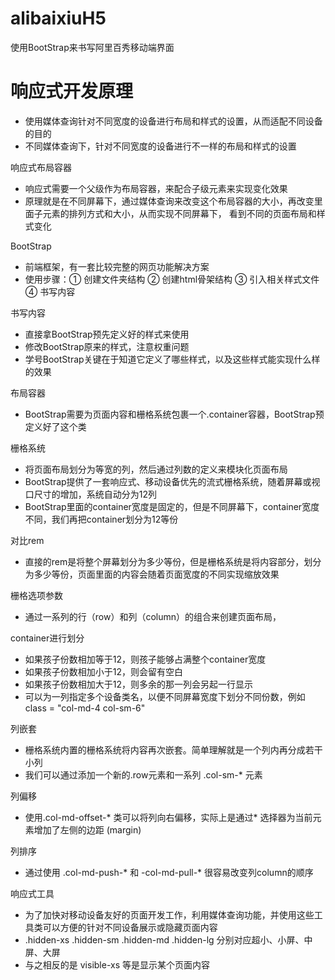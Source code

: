 # alibaixiuH5
使用BootStrap来书写阿里百秀移动端界面

# 响应式开发原理
- 使用媒体查询针对不同宽度的设备进行布局和样式的设置，从而适配不同设备的目的
- 不同媒体查询下，针对不同宽度的设备进行不一样的布局和样式的设置

响应式布局容器
- 响应式需要一个父级作为布局容器，来配合子级元素来实现变化效果
- 原理就是在不同屏幕下，通过媒体查询来改变这个布局容器的大小，再改变里面子元素的排列方式和大小，从而实现不同屏幕下， 看到不同的页面布局和样式变化


BootStrap
- 前端框架，有一套比较完整的网页功能解决方案
- 使用步骤：① 创建文件夹结构 ② 创建html骨架结构 ③ 引入相关样式文件 ④ 书写内容

书写内容
- 直接拿BootStrap预先定义好的样式来使用
- 修改BootStrap原来的样式，注意权重问题
- 学号BootStrap关键在于知道它定义了哪些样式，以及这些样式能实现什么样的效果

布局容器
- BootStrap需要为页面内容和栅格系统包裹一个.container容器，BootStrap预定义好了这个类

栅格系统
- 将页面布局划分为等宽的列，然后通过列数的定义来模块化页面布局
- BootStrap提供了一套响应式、移动设备优先的流式栅格系统，随着屏幕或视口尺寸的增加，系统自动分为12列
- BootStrap里面的container宽度是固定的，但是不同屏幕下，container宽度不同，我们再把container划分为12等份

对比rem
- 直接的rem是将整个屏幕划分为多少等份，但是栅格系统是将内容部分，划分为多少等份，页面里面的内容会随着页面宽度的不同实现缩放效果

栅格选项参数
- 通过一系列的行（row）和列（column）的组合来创建页面布局，

container进行划分
- 如果孩子份数相加等于12，则孩子能够占满整个container宽度
- 如果孩子份数相加小于12，则会留有空白
- 如果孩子份数相加大于12，则多余的那一列会另起一行显示
- 可以为一列指定多个设备类名，以便不同屏幕宽度下划分不同份数，例如
class = "col-md-4 col-sm-6"

列嵌套
- 栅格系统内置的栅格系统将内容再次嵌套。简单理解就是一个列内再分成若干小列
- 我们可以通过添加一个新的.row元素和一系列 .col-sm-* 元素


列偏移
- 使用.col-md-offset-* 类可以将列向右偏移，实际上是通过* 选择器为当前元素增加了左侧的边距 (margin)

列排序
- 通过使用 .col-md-push-* 和 -col-md-pull-* 很容易改变列column的顺序

响应式工具
- 为了加快对移动设备友好的页面开发工作，利用媒体查询功能，并使用这些工具类可以方便的针对不同设备展示或隐藏页面内容
- .hidden-xs .hidden-sm .hidden-md .hidden-lg 分别对应超小、小屏、中屏、大屏
- 与之相反的是 visible-xs 等是显示某个页面内容





